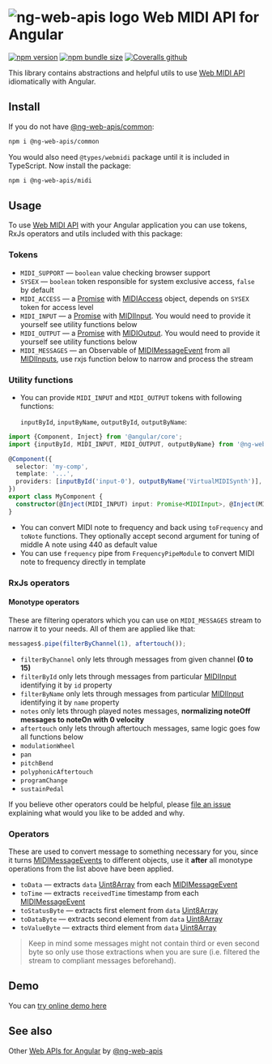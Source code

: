 # ![ng-web-apis logo](https://raw.githubusercontent.com/taiga-family/ng-web-apis/main/libs/midi/logo.svg) Web MIDI API for Angular

[![npm version](https://img.shields.io/npm/v/@ng-web-apis/midi.svg)](https://npmjs.com/package/@ng-web-apis/midi)
[![npm bundle size](https://img.shields.io/bundlephobia/minzip/@ng-web-apis/midi)](https://bundlephobia.com/result?p=@ng-web-apis/midi)
[![Coveralls github](https://img.shields.io/coveralls/github/ng-web-apis/midi)](https://coveralls.io/github/ng-web-apis/midi?branch=master)

This library contains abstractions and helpful utils to use [Web MIDI API](https://www.w3.org/TR/webmidi) idiomatically
with Angular.

## Install

If you do not have [@ng-web-apis/common](https://github.com/taiga-family/ng-web-apis/tree/main/libs/common):

```bash
npm i @ng-web-apis/common
```

You would also need `@types/webmidi` package until it is included in TypeScript. Now install the package:

```bash
npm i @ng-web-apis/midi
```

## Usage

To use [Web MIDI API](https://www.w3.org/TR/webmidi) with your Angular application you can use tokens, RxJs operators
and utils included with this package:

### Tokens

- `MIDI_SUPPORT` — `boolean` value checking browser support
- `SYSEX` — `boolean` token responsible for system exclusive access, `false` by default
- `MIDI_ACCESS` — a [Promise](https://developer.mozilla.org/ru/docs/Web/JavaScript/Reference/Global_Objects/Promise)
  with [MIDIAccess](https://developer.mozilla.org/en-US/docs/Web/API/MIDIAccess) object, depends on `SYSEX` token for
  access level
- `MIDI_INPUT` — a [Promise](https://developer.mozilla.org/ru/docs/Web/JavaScript/Reference/Global_Objects/Promise) with
  [MIDIInput](https://developer.mozilla.org/en-US/docs/Web/API/MIDIInput). You would need to provide it yourself see
  utility functions below
- `MIDI_OUTPUT` — a [Promise](https://developer.mozilla.org/ru/docs/Web/JavaScript/Reference/Global_Objects/Promise)
  with [MIDIOutput](https://developer.mozilla.org/en-US/docs/Web/API/MIDIOutput). You would need to provide it yourself
  see utility functions below
- `MIDI_MESSAGES` — an Observable of
  [MIDIMessageEvent](https://developer.mozilla.org/en-US/docs/Web/API/MIDIMessageEvent) from all
  [MIDIInputs](https://developer.mozilla.org/en-US/docs/Web/API/MIDIInput), use rxjs function below to narrow and
  process the stream

### Utility functions

- You can provide `MIDI_INPUT` and `MIDI_OUTPUT` tokens with following functions:

  `inputById`, `inputByName`, `outputById`, `outputByName`:

```ts
import {Component, Inject} from '@angular/core';
import {inputById, MIDI_INPUT, MIDI_OUTPUT, outputByName} from '@ng-web-apis/midi';

@Component({
  selector: 'my-comp',
  template: '...',
  providers: [inputById('input-0'), outputByName('VirtualMIDISynth')],
})
export class MyComponent {
  constructor(@Inject(MIDI_INPUT) input: Promise<MIDIInput>, @Inject(MIDI_OUTPUT) output: Promise<MIDIOutput>) {}
}
```

- You can convert MIDI note to frequency and back using `toFrequency` and `toNote` functions. They optionally accept
  second argument for tuning of middle A note using 440 as default value
- You can use `frequency` pipe from `FrequencyPipeModule` to convert MIDI note to frequency directly in template

### RxJs operators

#### Monotype operators

These are filtering operators which you can use on `MIDI_MESSAGES` stream to narrow it to your needs. All of them are
applied like that:

```ts
messages$.pipe(filterByChannel(1), aftertouch());
```

- `filterByChannel` only lets through messages from given channel **(0 to 15)**
- `filterById` only lets through messages from particular
  [MIDIInput](https://developer.mozilla.org/en-US/docs/Web/API/MIDIInput) identifying it by `id` property
- `filterByName` only lets through messages from particular
  [MIDIInput](https://developer.mozilla.org/en-US/docs/Web/API/MIDIInput) identifying it by `name` property
- `notes` only lets through played notes messages, **normalizing noteOff messages to noteOn with 0 velocity**
- `aftertouch` only lets through aftertouch messages, same logic goes fow all functions below
- `modulationWheel`
- `pan`
- `pitchBend`
- `polyphonicAftertouch`
- `programChange`
- `sustainPedal`

If you believe other operators could be helpful, please
[file an issue](https://github.com/taiga-family/ng-web-apis/issues) explaining what would you like to be added and why.

### Operators

These are used to convert message to something necessary for you, since it turns
[MIDIMessageEvents](https://developer.mozilla.org/en-US/docs/Web/API/MIDIMessageEvent) to different objects, use it
**after** all monotype operations from the list above have been applied.

- `toData` — extracts `data`
  [Uint8Array](https://developer.mozilla.org/ru/docs/Web/JavaScript/Reference/Global_Objects/Uint8Array) from each
  [MIDIMessageEvent](https://developer.mozilla.org/en-US/docs/Web/API/MIDIMessageEvent)
- `toTime` — extracts `receivedTime` timestamp from each
  [MIDIMessageEvent](https://developer.mozilla.org/en-US/docs/Web/API/MIDIMessageEvent)
- `toStatusByte` — extracts first element from `data`
  [Uint8Array](https://developer.mozilla.org/ru/docs/Web/JavaScript/Reference/Global_Objects/Uint8Array)
- `toDataByte` — extracts second element from `data`
  [Uint8Array](https://developer.mozilla.org/ru/docs/Web/JavaScript/Reference/Global_Objects/Uint8Array)
- `toValueByte` — extracts third element from `data`
  [Uint8Array](https://developer.mozilla.org/ru/docs/Web/JavaScript/Reference/Global_Objects/Uint8Array)

> Keep in mind some messages might not contain third or even second byte so only use those extractions when you are sure
> (i.e. filtered the stream to compliant messages beforehand).

## Demo

You can [try online demo here](https://stackblitz.com/github/ng-web-apis/midi/tree/master/projects/demo)

## See also

Other [Web APIs for Angular](https://taiga-family.github.io/ng-web-apis/) by
[@ng-web-apis](https://github.com/taiga-family/ng-web-apis)
